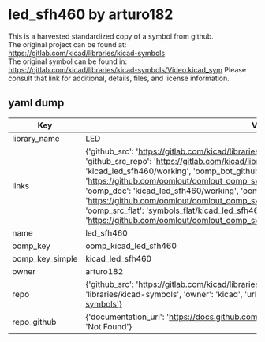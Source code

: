 # led_sfh460 by arturo182  
This is a harvested standardized copy of a symbol from github.  
The original project can be found at:  
https://gitlab.com/kicad/libraries/kicad-symbols  
The original symbol can be found in:
https://gitlab.com/kicad/libraries/kicad-symbols/Video.kicad_sym
Please consult that link for additional, details, files, and license information.  
## yaml dump  
| Key | Value |  
| --- | --- |  
| library_name | LED |  
| links | {'github_src': 'https://gitlab.com/kicad/libraries/kicad-symbols/Video.kicad_sym', 'github_src_repo': 'https://gitlab.com/kicad/libraries/kicad-symbols', 'oomp_bot': 'kicad_led_sfh460/working', 'oomp_bot_github': 'https://github.com/oomlout/oomlout_oomp_symbol_bot/tree/main/kicad_led_sfh460/working', 'oomp_doc': 'kicad_led_sfh460/working', 'oomp_doc_github': 'https://github.com/oomlout/oomlout_oomp_symbol_doc/tree/main/kicad_led_sfh460/working', 'oomp_src_flat': 'symbols_flat/kicad_led_sfh460/working', 'oomp_src_flat_github': 'https://github.com/oomlout/oomlout_oomp_symbol_src/tree/main/kicad_led_sfh460/working'} |  
| name | led_sfh460 |  
| oomp_key | oomp_kicad_led_sfh460 |  
| oomp_key_simple | kicad_led_sfh460 |  
| owner | arturo182 |  
| repo | {'github_src': 'https://gitlab.com/kicad/libraries/kicad-symbols/Video.kicad_sym', 'name': 'libraries/kicad-symbols', 'owner': 'kicad', 'url': 'https://gitlab.com/kicad/libraries/kicad-symbols'} |  
| repo_github | {'documentation_url': 'https://docs.github.com/rest/repos/repos#get-a-repository', 'message': 'Not Found'} |  

